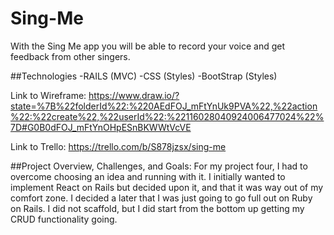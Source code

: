 # Sing-Me
With the Sing Me app you will be able to record your voice and get feedback from other singers.

##Technologies
-RAILS (MVC)
-CSS (Styles)
-BootStrap (Styles)

Link to Wireframe:
https://www.draw.io/?state=%7B%22folderId%22:%220AEdFOJ_mFtYnUk9PVA%22,%22action%22:%22create%22,%22userId%22:%22116028040924006477024%22%7D#G0B0dFOJ_mFtYnOHpESnBKWWtVcVE

Link to Trello:
https://trello.com/b/S878jzsx/sing-me

##Project Overview, Challenges, and Goals: 
For my project four, I had to overcome choosing an idea and running with it. I initially wanted to implement React on Rails but decided upon it, and that it was way out of my comfort zone. I decided a later that I was just going to go full out on Ruby on Rails. I did not scaffold, but I did start from the bottom up getting my CRUD functionality going. 
